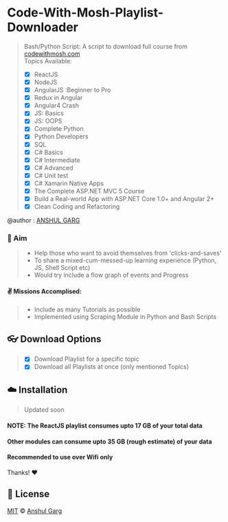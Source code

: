 # Code-With-Mosh-Playlist-Downloader
> Bash/Python Script: A script to download full course from [codewithmosh.com](https://codewithmosh.com) <br />
> Topics Available:
> - [x] ReactJS
> - [x] NodeJS
> - [x] AngularJS :Beginner to Pro
> - [x] Redux in Angular
> - [x] Angular4 Crash
> - [x] JS: Basics
> - [x] JS: OOPS
> - [x] Complete Python
> - [x] Python Developers
> - [x] SQL
> - [x] C# Basics
> - [x] C# Intermediate
> - [x] C# Advanced
> - [x] C# Unit test
> - [x] C# Xamarin Native Apps
> - [x] The Complete ASP.NET MVC 5 Course
> - [x] Build a Real-world App with ASP.NET Core 1.0+ and Angular 2+
> - [x] Clean Coding and Refactoring

@author : [ANSHUL GARG](https://github.com/garganshul108)

### :pushpin: Aim
> - Help those who want to avoid themselves from 'clicks-and-saves' 
> - To share a mixed-cum-messed-up learning experience (Python, JS, Shell Script etc) 
> - Would try include a flow graph of events and Progress


#### :v: Missions Accomplised:
> - Include as many Tutorials as possible
> - Implemented using Scraping Module in Python and Bash Scripts


## :eyeglasses: Download Options
> - [x] Download Playlist for a specific topic
> - [x] Download all Playlists at once (only mentioned Topics)

## :cloud: Installation
> Updated soon

#### NOTE: The ReactJS playlist consumes upto 17 GB of your total data
#### Other modules can consume upto 35 GB (rough estimate) of your data
#### Recommended to use over Wifi only

Thanks! :heart:


## :scroll: License

[MIT](https://github.com/garganshul108/Code-With-Mosh-Playlist-Downloader/blob/master/LICENSE) © [Anshul Garg](https://github.com/garganshul108)
